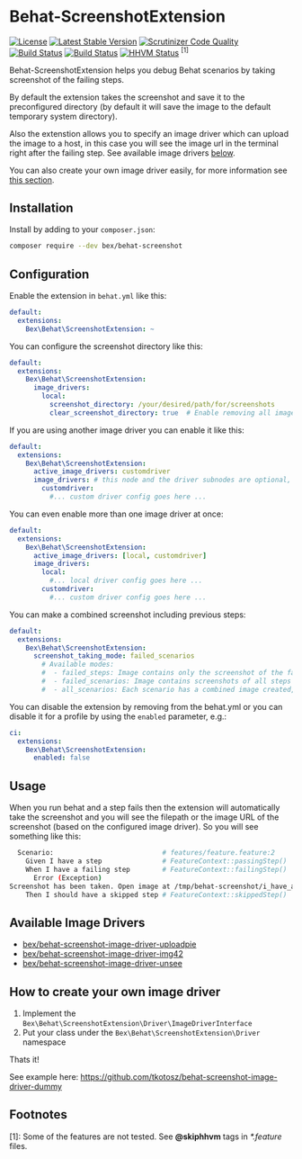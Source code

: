 Behat-ScreenshotExtension
=========================
[![License](https://poser.pugx.org/bex/behat-screenshot/license)](https://packagist.org/packages/bex/behat-screenshot)
[![Latest Stable Version](https://poser.pugx.org/bex/behat-screenshot/version)](https://packagist.org/packages/bex/behat-screenshot)
[![Scrutinizer Code Quality](https://scrutinizer-ci.com/g/elvetemedve/behat-screenshot/badges/quality-score.png?b=master)](https://scrutinizer-ci.com/g/elvetemedve/behat-screenshot/?branch=master)
[![Build Status](https://scrutinizer-ci.com/g/elvetemedve/behat-screenshot/badges/build.png?b=master)](https://scrutinizer-ci.com/g/elvetemedve/behat-screenshot/build-status/master)
[![Build Status](https://travis-ci.org/elvetemedve/behat-screenshot.svg?branch=master)](https://travis-ci.org/elvetemedve/behat-screenshot)
[![HHVM Status](http://hhvm.h4cc.de/badge/bex/behat-screenshot.svg?style=flat)](http://hhvm.h4cc.de/package/bex/behat-screenshot) <sup>[1]</sup>

Behat-ScreenshotExtension helps you debug Behat scenarios by taking screenshot of the failing steps.

By default the extension takes the screenshot and save it to the preconfigured directory (by default it will save the image to the default temporary system directory).

Also the extenstion allows you to specify an image driver which can upload the image to a host, in this case you will see the image url in the terminal right after the failing step. See available image drivers [below](#available-image-drivers).

You can also create your own image driver easily, for more information see [this section](#how-to-create-your-own-image-driver).

Installation
------------

Install by adding to your `composer.json`:

```bash
composer require --dev bex/behat-screenshot
```

Configuration
-------------

Enable the extension in `behat.yml` like this:

```yml
default:
  extensions:
    Bex\Behat\ScreenshotExtension: ~
```

You can configure the screenshot directory like this:
```yml
default:
  extensions:
    Bex\Behat\ScreenshotExtension:
      image_drivers:
        local:
          screenshot_directory: /your/desired/path/for/screenshots
          clear_screenshot_directory: true  # Enable removing all images before each test run. It is false by default.
```

If you are using another image driver you can enable it like this:
```yml
default:
  extensions:
    Bex\Behat\ScreenshotExtension:
      active_image_drivers: customdriver
      image_drivers: # this node and the driver subnodes are optional, if you remove it then the driver's default values will be used
        customdriver:
          #... custom driver config goes here ...
```

You can even enable more than one image driver at once:
```yml
default:
  extensions:
    Bex\Behat\ScreenshotExtension:
      active_image_drivers: [local, customdriver]
      image_drivers:
        local:
          #... local driver config goes here ...
        customdriver:
          #... custom driver config goes here ...
```

You can make a combined screenshot including previous steps:
```yml
default:
  extensions:
    Bex\Behat\ScreenshotExtension:
      screenshot_taking_mode: failed_scenarios
        # Available modes:
        #  - failed_steps: Image contains only the screenshot of the failed step. [Default]
        #  - failed_scenarios: Image contains screenshots of all steps in a failed scenario.
        #  - all_scenarios: Each scenario has a combined image created, regardless of failing or passing.
```

You can disable the extension by removing from the behat.yml or you can disable it for a profile by using the `enabled` parameter, e.g.:
```yml
ci:
  extensions:
    Bex\Behat\ScreenshotExtension:
      enabled: false
```

Usage
-----

When you run behat and a step fails then the extension will automatically take the screenshot and you will see the filepath or the image URL of the screenshot (based on the configured image driver). So you will see something like this:

```bash
  Scenario:                           # features/feature.feature:2
    Given I have a step               # FeatureContext::passingStep()
    When I have a failing step        # FeatureContext::failingStep()
      Error (Exception)
Screenshot has been taken. Open image at /tmp/behat-screenshot/i_have_a_failing_step.png
    Then I should have a skipped step # FeatureContext::skippedStep()
```

Available Image Drivers
-----
- [bex/behat-screenshot-image-driver-uploadpie](https://packagist.org/packages/bex/behat-screenshot-image-driver-uploadpie)
- [bex/behat-screenshot-image-driver-img42](https://packagist.org/packages/bex/behat-screenshot-image-driver-img42)
- [bex/behat-screenshot-image-driver-unsee](https://packagist.org/packages/bex/behat-screenshot-image-driver-unsee)

How to create your own image driver
-----
1. Implement the `Bex\Behat\ScreenshotExtension\Driver\ImageDriverInterface`
1. Put your class under the `Bex\Behat\ScreenshotExtension\Driver` namespace

Thats it!

See example here: https://github.com/tkotosz/behat-screenshot-image-driver-dummy

Footnotes
---------

[1]: Some of the features are not tested. See **@skiphhvm** tags in _*.feature_ files.
